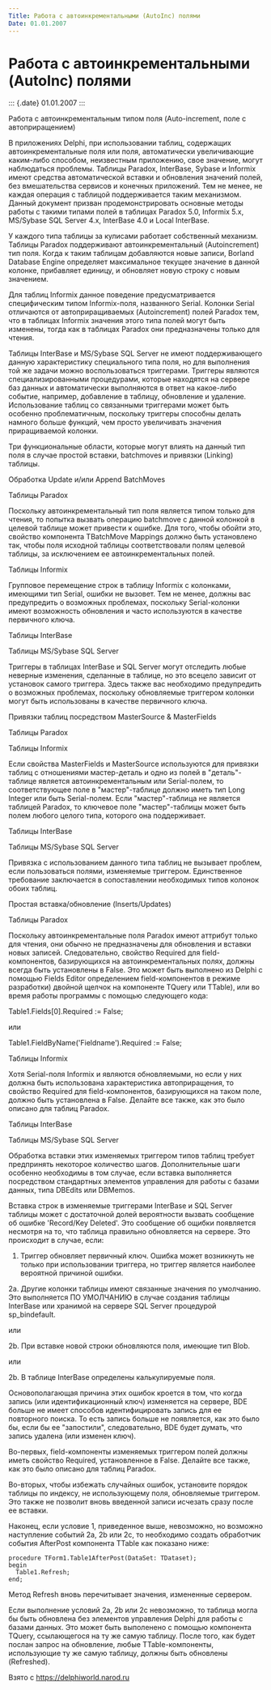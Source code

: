 ```yaml
---
Title: Работа с автоинкрементальными (AutoInc) полями
Date: 01.01.2007
---
```



Работа с автоинкрементальными (AutoInc) полями
==============================================

::: {.date}
01.01.2007
:::

Работа с автоинкрементальным типом поля (Auto-increment, поле с
автоприращением)

В приложениях Delphi, при использовании таблиц, содержащих
автоинкрементальные поля или поля, автоматически увеличивающие
каким-либо способом, неизвестным приложению, свое значение, могут
наблюдаться проблемы. Таблицы Paradox, InterBase, Sybase и Informix
имеют средства автоматической вставки и обновления значений полей, без
вмешательства сервисов и конечных приложений. Тем не менее, не каждая
операция с таблицой поддерживается таким механизмом. Данный документ
призван продемонстрировать основные методы работы с такими типами полей
в таблицах Paradox 5.0, Informix 5.x, MS/Sybase SQL Server 4.x,
InterBase 4.0 и Local InterBase.

У каждого типа таблицы за кулисами работает собственный механизм.
Таблицы Paradox поддерживают автоинкрементальный (Autoincrement) тип
поля. Когда к таким таблицам добавляются новые записи, Borland Database
Engine определяет максимальное текущее значение в данной колонке,
прибавляет единицу, и обновляет новую строку с новым значением.

Для таблиц Informix данное поведение предусматривается специфическим
типом Informix-поля, названного Serial. Колонки Serial отличаются от
автоприращиваемых (Autoincrement) полей Paradox тем, что в таблицах
Informix значения этого типа полей могут быть изменены, тогда как в
таблицах Paradox они предназначены только для чтения.

Таблицы InterBase и MS/Sybase SQL Server не имеют поддерживающего данную
характеристику специального типа поля, но для выполнения той же задачи
можно воспользоваться триггерами. Триггеры являются специализированными
процедурами, которые находятся на сервере баз данных и автоматически
выполняются в ответ на какое-либо событие, например, добавление в
таблицу, обновление и удаление. Использование таблиц со связанными
триггерами может быть особенно проблематичным, поскольку триггеры
способны делать намного больше функций, чем просто увеличивать значения
приращиваемой колонки.

Три функциональные области, которые могут влиять на данный тип поля в
случае простой вставки, batchmoves и привязки (Linking) таблицы.

Обработка Update и/или Append BatchMoves

Таблицы Paradox

Поскольку автоинкрементальный тип поля является типом только для чтения,
то попытка вызвать операцию batchmove с данной колонкой в целевой
таблице может привести к ошибке. Для того, чтобы обойти это, свойство
компонента TBatchMove Mappings должно быть установлено так, чтобы поля
исходной таблицы соответствовали полям целевой таблицы, за исключением
ее автоинкрементальных полей.

Таблицы Informix

Групповое перемещение строк в таблицу Informix с колонками, имеющими тип
Serial, ошибки не вызовет. Тем не менее, должны вас предупредить о
возможных проблемах, поскольку Serial-колонки имеют возможность
обновления и часто используются в качестве первичного ключа.

Таблицы InterBase

Таблицы MS/Sybase SQL Server

Триггеры в таблицах InterBase и SQL Server могут отследить любые
неверные изменения, сделанные в таблице, но это всецело зависит от
установок самого триггера. Здесь также вас необходимо предупредить о
возможных проблемах, поскольку обновляемые триггером колонки могут быть
использованы в качестве первичного ключа.

Привязки таблиц посредством MasterSource & MasterFields

Таблицы Paradox

Таблицы Informix

Если свойства MasterFields и MasterSource используются для привязки
таблиц с отношениями мастер-деталь и одно из полей в "деталь"-таблице
является автоинкрементальным или Serial-полем, то соответствующее поле в
"мастер"-таблице должно иметь тип Long Integer или быть Serial-полем.
Если "мастер"-таблица не является таблицей Paradox, то ключевое поле
"мастер"-таблицы может быть полем любого целого типа, которого она
поддерживает.

Таблицы InterBase

Таблицы MS/Sybase SQL Server

Привязка с использованием данного типа таблиц не вызывает проблем, если
пользоваться полями, изменяемые триггером. Единственное требование
заключается в сопоставлении необходимых типов колонок обоих таблиц.

Простая вставка/обновление (Inserts/Updates)

Таблицы Paradox

Поскольку автоинкрементальные поля Paradox имеют аттрибут только для
чтения, они обычно не предназначены для обновления и вставки новых
записей. Следовательно, свойство Required для field-компонентов,
базирующихся на автоинкрементальных полях, должны всегда быть
установлены в False. Это может быть выполнено из Delphi с помощью Fields
Editor определением field-компонентов в режиме разработки) двойной
щелчок на компоненте TQuery или TTable), или во время работы программы с
помощью следующего кода:

Table1.Fields[0].Required := False;

или

Table1.FieldByName(\'Fieldname\').Required := False;

Таблицы Informix

Хотя Serial-поля Informix и являются обновляемыми, но если у них должна
быть использована характеристика автоприращения, то свойство Required
для field-компонентов, базирующихся на таком поле, должно быть
установлена в False. Делайте все также, как это было описано для таблиц
Paradox.

Таблицы InterBase

Таблицы MS/Sybase SQL Server

Обработка вставки этих изменяемых триггером типов таблиц требует
предпринять некоторое количество шагов. Дополнительные шаги особенно
необходимы в том случае, если вставка выполняется посредством
стандартных элементов управления для работы с базами данных, типа
DBEdits или DBMemos.

Вставка строк в изменяемые триггерами InterBase и SQL Server таблицы
может с достаточной долей вероятности вызвать сообщение об ошибке
\'Record/Key Deleted\'. Это сообщение об ощибки появляется несмотря на
то, что таблица правильно обновляется на сервере. Это происходит в
случае, если:

1. Триггер обновляет первичный ключ. Ошибка может возникнуть не только
при использовании триггера, но триггер является наиболее вероятной
причиной ошибки.

2a. Другие колонки таблицы имеют связанные значения по умолчанию. Это
выполняется ПО УМОЛЧАНИЮ в случае создания таблицы InterBase или
хранимой на сервере SQL Server процедурой sp\_bindefault.

или

2b. При вставке новой строки обновляются поля, имеющие тип Blob.

или

2b. В таблице InterBase определены калькулируемые поля.

Основополагающая причина этих ошибок кроется в том, что когда запись
(или идентификационный ключ) изменяется на сервере, BDE больше не имеет
способов идентифицировать запись для ее повторного поиска. То есть
запись больше не появляется, как это было бы, если бы ее "запостили",
следовательно, BDE будет думать, что запись удалена (или изменен ключ).

Во-первых, field-компоненты изменяемых триггером полей должны иметь
свойство Required, установленное в False. Делайте все также, как это
было описано для таблиц Paradox.

Во-вторых, чтобы избежать случайных ошибок, установите порядок таблицы
по индексу, не использующему поля, обновляемые триггером. Это также не
позволит вновь введенной записи исчезать сразу после ее вставки.

Наконец, если условие 1, приведенное выше, невозможно, но возможно
наступление событий 2a, 2b или 2c, то необходимо создать обработчик
события AfterPost компонента TTable как показано ниже:

    procedure TForm1.Table1AfterPost(DataSet: TDataset);
    begin
      Table1.Refresh;
    end;

Метод Refresh вновь перечитывает значения, измененные сервером.

Если выполнение условий 2a, 2b или 2c невозможно, то таблица могла бы
быть обновлена без элементов управления Delphi для работы с базами
данных. Это может быть выполенено с помощью компонента TQuery,
ссылающегося на ту же самую таблицу. После того, как будет послан запрос
на обновление, любые TTable-компоненты, использующие ту же самую
таблицу, должны быть обновлены (Refreshed).

Взято с <https://delphiworld.narod.ru>
